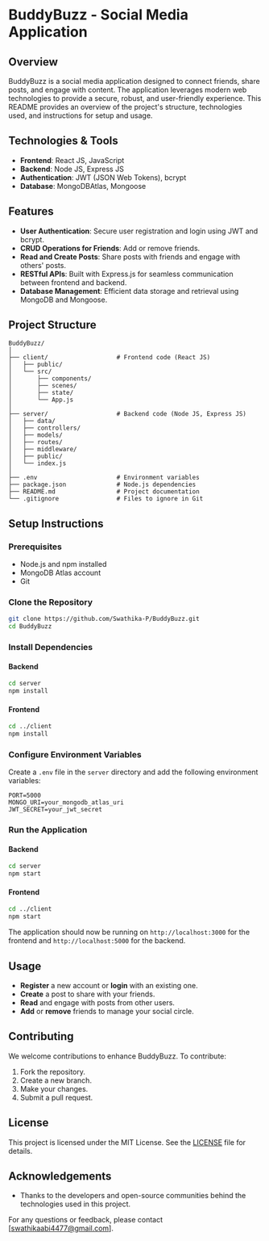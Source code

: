 # BuddyBuzz - Social Media Application

## Overview
BuddyBuzz is a social media application designed to connect friends, share posts, and engage with content. The application leverages modern web technologies to provide a secure, robust, and user-friendly experience. This README provides an overview of the project's structure, technologies used, and instructions for setup and usage.

## Technologies & Tools
- **Frontend**: React JS, JavaScript
- **Backend**: Node JS, Express JS
- **Authentication**: JWT (JSON Web Tokens), bcrypt
- **Database**: MongoDBAtlas, Mongoose

## Features
- **User Authentication**: Secure user registration and login using JWT and bcrypt.
- **CRUD Operations for Friends**: Add or remove friends.
- **Read and Create Posts**: Share posts with friends and engage with others' posts.
- **RESTful APIs**: Built with Express.js for seamless communication between frontend and backend.
- **Database Management**: Efficient data storage and retrieval using MongoDB and Mongoose.

## Project Structure
```
BuddyBuzz/
│
├── client/                   # Frontend code (React JS)
│   ├── public/
│   └── src/
│       ├── components/
│       ├── scenes/
│       ├── state/
│       └── App.js
│
├── server/                   # Backend code (Node JS, Express JS)
│   ├── data/
│   ├── controllers/
│   ├── models/
│   ├── routes/
│   ├── middleware/
│   ├── public/
│   └── index.js
│
├── .env                      # Environment variables
├── package.json              # Node.js dependencies
├── README.md                 # Project documentation
└── .gitignore                # Files to ignore in Git
```

## Setup Instructions

### Prerequisites
- Node.js and npm installed
- MongoDB Atlas account
- Git

### Clone the Repository
```bash
git clone https://github.com/Swathika-P/BuddyBuzz.git
cd BuddyBuzz
```

### Install Dependencies
#### Backend
```bash
cd server
npm install
```

#### Frontend
```bash
cd ../client
npm install
```

### Configure Environment Variables
Create a `.env` file in the `server` directory and add the following environment variables:
```
PORT=5000
MONGO_URI=your_mongodb_atlas_uri
JWT_SECRET=your_jwt_secret
```

### Run the Application
#### Backend
```bash
cd server
npm start
```

#### Frontend
```bash
cd ../client
npm start
```

The application should now be running on `http://localhost:3000` for the frontend and `http://localhost:5000` for the backend.

## Usage
- **Register** a new account or **login** with an existing one.
- **Create** a post to share with your friends.
- **Read** and engage with posts from other users.
- **Add** or **remove** friends to manage your social circle.

## Contributing
We welcome contributions to enhance BuddyBuzz. To contribute:
1. Fork the repository.
2. Create a new branch.
3. Make your changes.
4. Submit a pull request.

## License
This project is licensed under the MIT License. See the [LICENSE](LICENSE) file for details.

## Acknowledgements
- Thanks to the developers and open-source communities behind the technologies used in this project.

For any questions or feedback, please contact [swathikaabi4477@gmail.com].